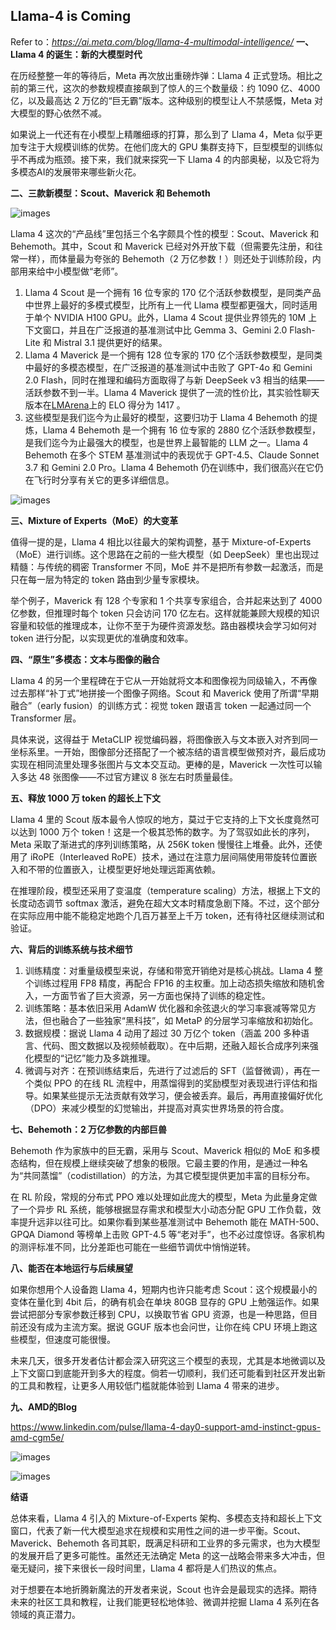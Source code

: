 ## Llama-4 is Coming

Refer to：*https://ai.meta.com/blog/llama-4-multimodal-intelligence/*
**一、Llama 4 的诞生：新的大模型时代**

在历经整整一年的等待后，Meta 再次放出重磅炸弹：Llama 4 正式登场。相比之前的第三代，这次的参数规模直接飙到了惊人的三个数量级：约 1090 亿、4000 亿，以及最高达 2 万亿的“巨无霸”版本。这种级别的模型让人不禁感慨，Meta 对大模型的野心依然不减。

如果说上一代还有在小模型上精雕细琢的打算，那么到了 Llama 4，Meta 似乎更加专注于大规模训练的优势。在他们庞大的 GPU 集群支持下，巨型模型的训练似乎不再成为瓶颈。接下来，我们就来探究一下 Llama 4 的内部奥秘，以及它将为多模态AI的发展带来哪些新火花。

**二、三款新模型：Scout、Maverick 和 Behemoth**

![images](https://github.com/xinyuwei-david/david-share/blob/master/Deep-Learning/Llama-4/images/3.png)

Llama 4 这次的“产品线”里包括三个名字颇具个性的模型：Scout、Maverick 和 Behemoth。其中，Scout 和 Maverick 已经对外开放下载（但需要先注册，和往常一样），而体量最为夸张的 Behemoth（2 万亿参数！）则还处于训练阶段，内部用来给中小模型做“老师”。

1. Llama 4 Scout 是一个拥有 16 位专家的 170 亿个活跃参数模型，是同类产品中世界上最好的多模式模型，比所有上一代 Llama 模型都更强大，同时适用于单个 NVIDIA H100 GPU。此外，Llama 4 Scout 提供业界领先的 10M 上下文窗口，并且在广泛报道的基准测试中比 Gemma 3、Gemini 2.0 Flash-Lite 和 Mistral 3.1 提供更好的结果。
2. Llama 4 Maverick 是一个拥有 128 位专家的 170 亿个活跃参数模型，是同类中最好的多模态模型，在广泛报道的基准测试中击败了 GPT-4o 和 Gemini 2.0 Flash，同时在推理和编码方面取得了与新 DeepSeek v3 相当的结果——活跃参数不到一半。Llama 4 Maverick 提供了一流的性价比，其实验性聊天版本在[LMArena](https://lmarena.ai/leaderboard)上的 ELO 得分为 1417 。
3. 这些模型是我们迄今为止最好的模型，这要归功于 Llama 4 Behemoth 的提炼，Llama 4 Behemoth 是一个拥有 16 位专家的 2880 亿个活跃参数模型，是我们迄今为止最强大的模型，也是世界上最智能的 LLM 之一。Llama 4 Behemoth 在多个 STEM 基准测试中的表现优于 GPT-4.5、Claude Sonnet 3.7 和 Gemini 2.0 Pro。Llama 4 Behemoth 仍在训练中，我们很高兴在它仍在飞行时分享有关它的更多详细信息。

![images](https://github.com/xinyuwei-david/david-share/blob/master/Deep-Learning/Llama-4/images/1.png)

**三、Mixture of Experts（MoE）的大变革**

值得一提的是，Llama 4 相比以往最大的架构调整，基于 Mixture-of-Experts（MoE）进行训练。这个思路在之前的一些大模型（如 DeepSeek）里也出现过精髓：与传统的稠密 Transformer 不同，MoE 并不是把所有参数一起激活，而是只在每一层为特定的 token 路由到少量专家模块。

举个例子，Maverick 有 128 个专家和 1 个共享专家组合，合并起来达到了 4000 亿参数，但推理时每个 token 只会访问 170 亿左右。这样就能兼顾大规模的知识容量和较低的推理成本，让你不至于为硬件资源发愁。路由器模块会学习如何对 token 进行分配，以实现更优的准确度和效率。

**四、“原生”多模态：文本与图像的融合**

Llama 4 的另一个里程碑在于它从一开始就将文本和图像视为同级输入，不再像过去那样“补丁式”地拼接一个图像子网络。Scout 和 Maverick 使用了所谓“早期融合”（early fusion）的训练方式：视觉 token 跟语言 token 一起通过同一个 Transformer 层。

具体来说，这得益于 MetaCLIP 视觉编码器，将图像嵌入与文本嵌入对齐到同一坐标系里。一开始，图像部分还搭配了一个被冻结的语言模型做预对齐，最后成功实现在相同流里处理多张图片与文本交互动。更棒的是，Maverick 一次性可以输入多达 48 张图像——不过官方建议 8 张左右时质量最佳。


**五、释放 1000 万 token 的超长上下文**

Llama 4 里的 Scout 版本最令人惊叹的地方，莫过于它支持的上下文长度竟然可以达到 1000 万个 token！这是一个极其恐怖的数字。为了驾驭如此长的序列，Meta 采取了渐进式的序列训练策略，从 256K token 慢慢往上堆叠。此外，还使用了 iRoPE（Interleaved RoPE）技术，通过在注意力层间隔使用带旋转位置嵌入和不带的位置嵌入，让模型更好地处理远距离依赖。

在推理阶段，模型还采用了变温度（temperature scaling）方法，根据上下文的长度动态调节 softmax 激活，避免在超大文本时精度急剧下降。不过，这个部分在实际应用中能不能稳定地跑个几百万甚至上千万 token，还有待社区继续测试和验证。


**六、背后的训练系统与技术细节**

1. 训练精度：对重量级模型来说，存储和带宽开销绝对是核心挑战。Llama 4 整个训练过程用 FP8 精度，再配合 FP16 的主权重。加上动态损失缩放和随机舍入，一方面节省了巨大资源，另一方面也保持了训练的稳定性。
2. 训练策略：基本依旧采用 AdamW 优化器和余弦退火的学习率衰减等常见方法，但也融合了一些独家“黑科技”，如 MetaP 的分层学习率缩放和初始化。
3. 数据规模：据说 Llama 4 动用了超过 30 万亿个 token（涵盖 200 多种语言、代码、图文数据以及视频帧截取）。在中后期，还融入超长合成序列来强化模型的“记忆”能力及多跳推理。
4. 微调与对齐：在预训练结束后，先进行了过滤后的 SFT（监督微调），再在一个类似 PPO 的在线 RL 流程中，用蒸馏得到的奖励模型对表现进行评估和指导。如果某些提示无法贡献有效学习，便会被丢弃。最后，再用直接偏好优化（DPO）来减少模型的幻觉输出，并提高对真实世界场景的符合度。


**七、Behemoth：2 万亿参数的内部巨兽**

Behemoth 作为家族中的巨无霸，采用与 Scout、Maverick 相似的 MoE 和多模态结构，但在规模上继续突破了想象的极限。它最主要的作用，是通过一种名为“共同蒸馏”（codistillation）的方法，为其它模型提供更加丰富的目标分布。

在 RL 阶段，常规的分布式 PPO 难以处理如此庞大的模型，Meta 为此量身定做了一个异步 RL 系统，能够根据显存需求和模型大小动态分配 GPU 工作负载，效率提升远非以往可比。如果你看到某些基准测试中 Behemoth 能在 MATH-500、GPQA Diamond 等榜单上击败 GPT-4.5 等“老对手”，也不必过度惊讶。各家机构的测评标准不同，比分差距也可能在一些细节调优中悄悄逆转。


**八、能否在本地运行与后续展望**

如果你想用个人设备跑 Llama 4，短期内也许只能考虑 Scout：这个规模最小的变体在量化到 4bit 后，的确有机会在单块 80GB 显存的 GPU 上勉强运作。如果尝试把部分专家参数迁移到 CPU，以换取节省 GPU 资源，也是一种思路，但目前还没有成为主流方案。据说 GGUF 版本也会问世，让你在纯 CPU 环境上跑这些模型，但速度可能很慢。

未来几天，很多开发者估计都会深入研究这三个模型的表现，尤其是本地微调以及上下文窗口到底能开到多大的程度。倘若一切顺利，我们还可能看到社区开发出新的工具和教程，让更多人用较低门槛就能体验到 Llama 4 带来的进步。



**九、AMD的Blog**

https://www.linkedin.com/pulse/llama-4-day0-support-amd-instinct-gpus-amd-cgm5e/

![images](https://github.com/xinyuwei-david/david-share/blob/master/Deep-Learning/Llama-4/images/4.png)

![images](https://github.com/xinyuwei-david/david-share/blob/master/Deep-Learning/Llama-4/images/5.png)


**结语**

总体来看，Llama 4 引入的 Mixture-of-Experts 架构、多模态支持和超长上下文窗口，代表了新一代大模型追求在规模和实用性之间的进一步平衡。Scout、Maverick、Behemoth 各司其职，既满足科研和工业界的多元需求，也为大模型的发展开启了更多可能性。虽然还无法确定 Meta 的这一战略会带来多大冲击，但毫无疑问，接下来很长一段时间里，Llama 4 都将是人们热议的焦点。

对于想要在本地折腾新魔法的开发者来说，Scout 也许会是最现实的选择。期待未来的社区工具和教程，让我们能更轻松地体验、微调并挖掘 Llama 4 系列在各领域的真正潜力。